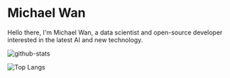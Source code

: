 # Michael Wan

Hello there, I'm Michael Wan, a data scientist and open-source developer interested in the latest AI and new technology.

![github-stats](https://github-readme-stats.vercel.app/api?username=michaelthwan&count_private=true&theme=dark#gh-dark-mode-only)

![Top Langs](https://github-readme-stats.vercel.app/api/top-langs/?username=michaelthwan&layout=compact&count_private=true&theme=dar)
